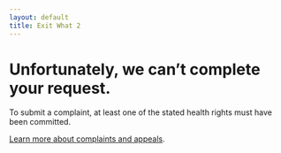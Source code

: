 ```yaml
---
layout: default
title: Exit What 2
---
```


# Unfortunately, we can’t complete your request.

To submit a complaint, at least one of the stated health rights must have been committed.

[Learn more about complaints and appeals](https://www.hhs.gov/regulations/complaints-and-appeals/index.html).